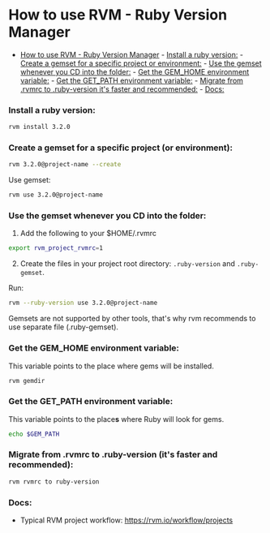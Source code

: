 # How to use RVM - Ruby Version Manager

<!-- TOC -->

- [How to use RVM - Ruby Version Manager](#how-to-use-rvm---ruby-version-manager)
        - [Install a ruby version:](#install-a-ruby-version)
        - [Create a gemset for a specific project or environment:](#create-a-gemset-for-a-specific-project-or-environment)
        - [Use the gemset whenever you CD into the folder:](#use-the-gemset-whenever-you-cd-into-the-folder)
        - [Get the GEM_HOME environment variable:](#get-the-gem_home-environment-variable)
        - [Get the GET_PATH environment variable:](#get-the-get_path-environment-variable)
        - [Migrate from .rvmrc to .ruby-version it's faster and recommended:](#migrate-from-rvmrc-to-ruby-version-its-faster-and-recommended)
        - [Docs:](#docs)

<!-- /TOC -->

### Install a ruby version:

```bash
rvm install 3.2.0
```

### Create a gemset for a specific project (or environment):

```bash
rvm 3.2.0@project-name --create
```

Use gemset:

```bash
rvm use 3.2.0@project-name
```

### Use the gemset whenever you CD into the folder:

1. Add the following to your $HOME/.rvmrc

```bash
export rvm_project_rvmrc=1
```

2. Create the files in your project root directory: `.ruby-version` and `.ruby-gemset`.

Run:

```bash
rvm --ruby-version use 3.2.0@project-name
```

Gemsets are not supported by other tools, that's why rvm recommends to use separate file (.ruby-gemset).

### Get the GEM_HOME environment variable:

This variable points to the place where gems will be installed.

```bash
rvm gemdir
```

### Get the GET_PATH environment variable:

This variable points to the place**s** where Ruby will look for gems.

```bash
echo $GEM_PATH
```

### Migrate from .rvmrc to .ruby-version (it's faster and recommended):

```bash
rvm rvmrc to ruby-version
```

### Docs:

- Typical RVM project workflow: https://rvm.io/workflow/projects